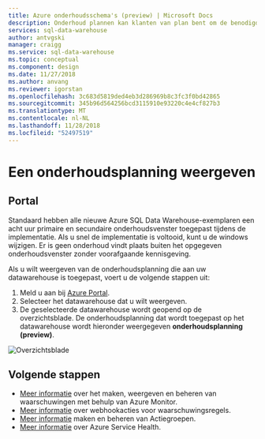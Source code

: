 ```yaml
---
title: Azure onderhoudsschema's (preview) | Microsoft Docs
description: Onderhoud plannen kan klanten van plan bent om de benodigde gepland onderhoud-gebeurtenissen die gebruikmaakt van de Azure SQL Data warehouse-service naar de nieuwe functies, upgrades en patches.
services: sql-data-warehouse
author: antvgski
manager: craigg
ms.service: sql-data-warehouse
ms.topic: conceptual
ms.component: design
ms.date: 11/27/2018
ms.author: anvang
ms.reviewer: igorstan
ms.openlocfilehash: 3c683d5819ded4eb3d286969b8c3fc3f0bd42865
ms.sourcegitcommit: 345b96d564256bcd3115910e93220c4e4cf827b3
ms.translationtype: MT
ms.contentlocale: nl-NL
ms.lasthandoff: 11/28/2018
ms.locfileid: "52497519"
---
```

# <a name="view-a-maintenance-schedule"></a>Een onderhoudsplanning weergeven 

## <a name="portal"></a>Portal

Standaard hebben alle nieuwe Azure SQL Data Warehouse-exemplaren een acht uur primaire en secundaire onderhoudsvenster toegepast tijdens de implementatie. Als u snel de implementatie is voltooid, kunt u de windows wijzigen. Er is geen onderhoud vindt plaats buiten het opgegeven onderhoudsvenster zonder voorafgaande kennisgeving.

Als u wilt weergeven van de onderhoudsplanning die aan uw datawarehouse is toegepast, voert u de volgende stappen uit:

1.  Meld u aan bij [Azure Portal](https://portal.azure.com/).
2.  Selecteer het datawarehouse dat u wilt weergeven. 
3.  De geselecteerde datawarehouse wordt geopend op de overzichtsblade. De onderhoudsplanning dat wordt toegepast op het datawarehouse wordt hieronder weergegeven **onderhoudsplanning (preview)**.

![Overzichtsblade](media/sql-data-warehouse-maintenance-scheduling/clear-overview-blade.PNG)

## <a name="next-steps"></a>Volgende stappen
- [Meer informatie](https://docs.microsoft.com/azure/monitoring-and-diagnostics/monitor-alerts-unified-usage) over het maken, weergeven en beheren van waarschuwingen met behulp van Azure Monitor.
- [Meer informatie](https://docs.microsoft.com/azure/monitoring-and-diagnostics/monitor-alerts-unified-log-webhook) over webhookacties voor waarschuwingsregels.
- [Meer informatie](https://docs.microsoft.com/en-us/azure/monitoring-and-diagnostics/monitoring-action-groups) maken en beheren van Actiegroepen.
- [Meer informatie](https://docs.microsoft.com/azure/service-health/service-health-overview) over Azure Service Health.


